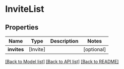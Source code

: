 # InviteList

## Properties
Name | Type | Description | Notes
------------ | ------------- | ------------- | -------------
**invites** | [Invite] |  | [optional] 

[[Back to Model list]](../README.md#documentation-for-models) [[Back to API list]](../README.md#documentation-for-api-endpoints) [[Back to README]](../README.md)


